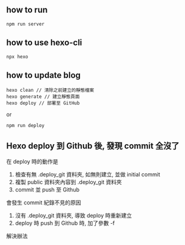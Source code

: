 ## how to run
```
npm run server
```
## how to use hexo-cli
```
npx hexo
```
## how to update blog
```
hexo clean // 清除之前建立的靜態檔案
hexo generate // 建立靜態頁面
hexo deploy // 部署至 GitHub
```
or
```
npm run deploy
```

## Hexo deploy 到 Github 後, 發現 commit 全沒了

在 deploy 時的動作是

1. 檢查有無 .deploy_git 資料夾, 如無則建立, 並做 initial commit
2. 複製 public 資料夾內容到 .deploy_git 資料夾
3. commit 並 push 至 Github

會發生 commit 紀錄不見的原因

1. 沒有 .deploy_git 資料夾, 導致 deploy 時重新建立
2. deploy 時 push 到 Github 時, 加了參數 -f

解決辦法

